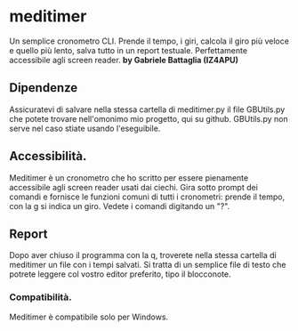 # meditimer
Un semplice cronometro CLI. Prende il tempo, i giri, calcola il giro più veloce e quello più lento, salva tutto in un report testuale. Perfettamente accessibile agli screen reader.
**by Gabriele Battaglia (IZ4APU)**

## Dipendenze
Assicuratevi di salvare nella stessa cartella di meditimer.py il file GBUtils.py che potete trovare nell'omonimo mio progetto, qui su github.
GBUtils.py non serve nel caso stiate usando l'eseguibile.

## Accessibilità.
Meditimer è un cronometro che ho scritto per essere pienamente accessibile agli screen reader usati dai ciechi.
Gira sotto prompt dei comandi e fornisce le funzioni comuni di tutti i cronometri: prende il tempo, con la g si indica un giro.
Vedete i comandi digitando un "?".

## Report
Dopo aver chiuso il programma con la q, troverete nella stessa cartella di meditimer un file con i tempi salvati. Si tratta di un semplice file di testo che potrete leggere col vostro editor preferito, tipo il blocconote.

### Compatibilità.
Meditimer è compatibile solo per Windows.